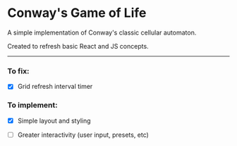 # Conway's Game of Life
A simple implementation of Conway's classic cellular automaton.

Created to refresh basic React and JS concepts.

---
### To fix:
- [x] Grid refresh interval timer

### To implement:
- [x] Simple layout and styling
- [ ] Greater interactivity (user input, presets, etc)

